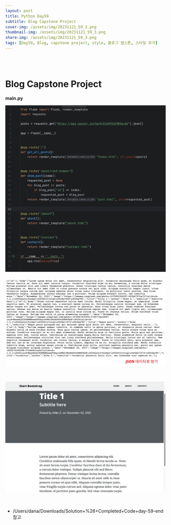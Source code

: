 ```yaml
---
layout: post
title: Python Day59
subtitle: Blog Capstone Project
cover-img: /assets/img/20231121_59_3.png
thumbnail-img: /assets/img/20231121_59_3.png
share-img: /assets/img/20231121_59_3.png
tags: [Day59, Blog, capstone project, style, 블로그 캡스톤, 스타일 추가]
---
```

       
<br><br>
    
# Blog Capstone Project  
  
**main.py** 
  
![4](/assets/img/20231121_59_4.png)
  
![1](/assets/img/20231121_59_1.png)  

<br>
      
![3](/assets/img/20231121_59_3.png)  

<br>

- /Users/dana/Downloads/Solution+%26+Completed+Code+day-59-end 참고

<br>

